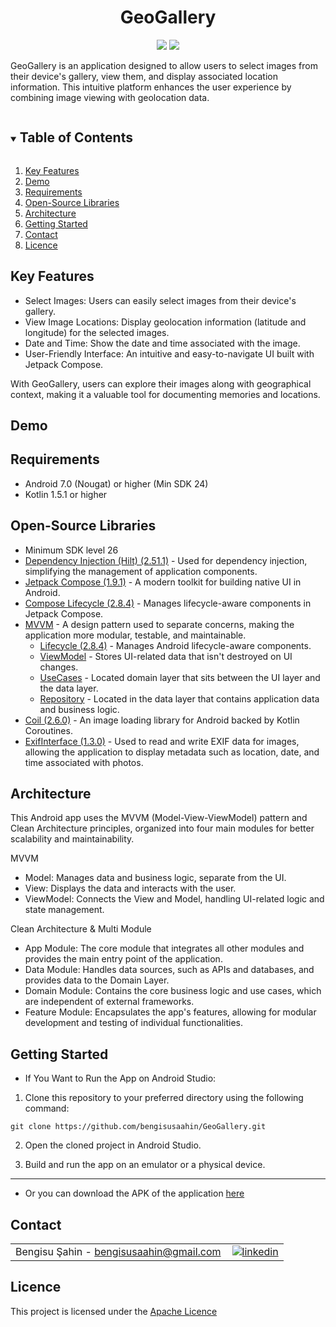 <h1 align="center">
GeoGallery
</h1>

<p align="center">
  <img src="https://img.shields.io/badge/-Kotlin-7c6fe1?style=flat&logo=kotlin&logoColor=white">
  <img src="https://img.shields.io/badge/Jetpack_Compose-4285f4?style=flat&logo=jetpackcompose&logoColor=white">
</p>

GeoGallery is an application designed to allow users to select images from their device's gallery, view them, and display associated location information. This intuitive platform enhances the user experience by combining image viewing with geolocation data.


<!-- TABLE OF CONTENTS -->
<details open="open">
  <summary><h2 style="display: inline-block">Table of Contents</h2></summary>
  <ol>
    <li>
      <a href="#key-features">Key Features</a>
    </li>
    <li><a href="#demo">Demo</a></li>
    <li><a href="#demo">Requirements</a></li>
    <li><a href="#open-source-libraries">Open-Source Libraries</a></li>
    <li><a href="#architecture">Architecture</a></li>
    <li>
      <a href="#getting-started">Getting Started</a>
    </li>
    <li><a href="#contact">Contact</a></li>
    <li><a href="#licence">Licence</a></li>
  </ol>
</details>

<!-- KEY FEATURES -->
## Key Features
- Select Images: Users can easily select images from their device's gallery.
- View Image Locations: Display geolocation information (latitude and longitude) for the selected images.
- Date and Time: Show the date and time associated with the image.
- User-Friendly Interface: An intuitive and easy-to-navigate UI built with Jetpack Compose.


With GeoGallery, users can explore their images along with geographical context, making it a valuable tool for documenting memories and locations.

<!-- Demo -->
## Demo

## Requirements
- Android 7.0 (Nougat) or higher (Min SDK 24)
- Kotlin 1.5.1 or higher

<!-- Open-Source Libraries -->
## Open-Source Libraries
* Minimum SDK level 26
* [Dependency Injection (Hilt) (2.51.1)](https://developer.android.com/training/dependency-injection/hilt-android) - Used for dependency injection, simplifying the management of application components.
* [Jetpack Compose (1.9.1)](https://developer.android.com/develop/ui/compose) - A modern toolkit for building native UI in Android.
* [Compose Lifecycle (2.8.4)](https://developer.android.com/develop/ui/compose/lifecycle) - Manages lifecycle-aware components in Jetpack Compose.
* [MVVM](https://developer.android.com/topic/libraries/architecture/viewmodel#implement) - A design pattern used to separate concerns, making the application more modular, testable, and maintainable.
  * [Lifecycle (2.8.4)](https://developer.android.com/topic/libraries/architecture/lifecycle) - Manages Android lifecycle-aware components.
  * [ViewModel](https://developer.android.com/topic/libraries/architecture/viewmodel) - Stores
      UI-related data that isn't destroyed on UI changes.
  * [UseCases](https://developer.android.com/topic/architecture/domain-layer) - Located domain
      layer that sits between the UI layer and the data layer.
  * [Repository](https://developer.android.com/topic/architecture/data-layer) - Located in the data
      layer that contains application data and business logic.
* [Coil (2.6.0)](https://coil-kt.github.io/coil/compose/) - An image loading library for Android backed by Kotlin Coroutines.
* [ExifInterface (1.3.0)](https://developer.android.com/reference/androidx/exifinterface/media/ExifInterface) - Used to read and write EXIF data for images, allowing the application to display metadata such as location, date, and time associated with photos.
  
<!-- Architecture -->
## Architecture
This Android app uses the MVVM (Model-View-ViewModel) pattern and Clean Architecture principles, organized into four main modules for better scalability and maintainability.

MVVM

- Model: Manages data and business logic, separate from the UI.
- View: Displays the data and interacts with the user.
- ViewModel: Connects the View and Model, handling UI-related logic and state management.

Clean Architecture & Multi Module
- App Module: The core module that integrates all other modules and provides the main entry point of the application.
- Data Module: Handles data sources, such as APIs and databases, and provides data to the Domain Layer.
- Domain Module: Contains the core business logic and use cases, which are independent of external frameworks.
- Feature Module: Encapsulates the app's features, allowing for modular development and testing of individual functionalities.

<!-- GETTING STARTED -->
## Getting Started
  * If You Want to Run the App on Android Studio:

1. Clone this repository to your preferred directory using the following command:

```
git clone https://github.com/bengisusaahin/GeoGallery.git
```
2. Open the cloned project in Android Studio.

3. Build and run the app on an emulator or a physical device.

----------------------------------------------------------------

* Or you can download the APK of the application [here](https://drive.google.com/file/d/1RgIxpYJLNMky4nM836JD1FeD_0PJgiN8/view?usp=sharing)
  
<!-- Contact Section -->
## Contact

<table style="border-collapse: collapse; width: 100%;">
  <tr>
    <td style="padding-right: 10px;">Bengisu Şahin - <a href="mailto:bengisusaahin@gmail.com">bengisusaahin@gmail.com</a></td>
    <td>
      <a href="https://www.linkedin.com/in/bengisu-sahin/" target="_blank">
        <img src="https://img.shields.io/badge/linkedin-%231E77B5.svg?&style=for-the-badge&logo=linkedin&logoColor=white" alt="linkedin" style="vertical-align: middle;" />
      </a>
    </td>
  </tr>  
</table>

<!-- LICENCE -->
## Licence
This project is licensed under the [Apache Licence](https://github.com/bengisusaahin/GeoGallery?tab=Apache-2.0-1-ov-file) 

<!-- [linkedin-shield]: https://img.shields.io/badge/linkedin-%231E77B5.svg?&style=for-the-badge&logo=linkedin&logoColor=white alt=linkedin style="margin-bottom: 5px;"
[linkedin-url]: https://www.linkedin.com/in/bengisu-sahin/
